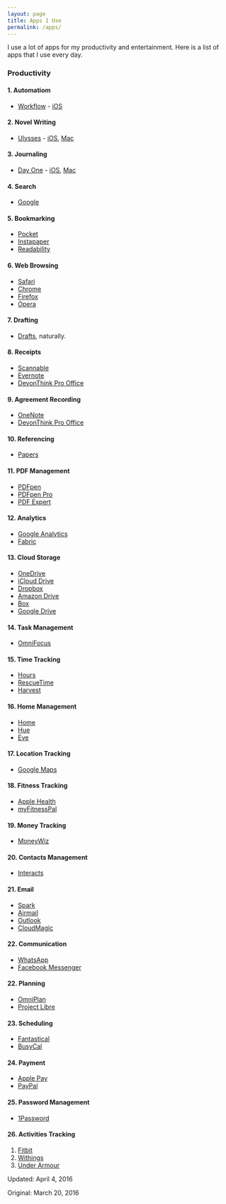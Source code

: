 ```yaml
---
layout: page
title: Apps I Use
permalink: /apps/
---
```


I use a lot of apps for my productivity and entertainment.
Here is a list of apps that I use every day.



### Productivity

#### 1. Automatiom
  - [Workflow](https://workflow.is) - [iOS](https://itunes.apple.com/app/workflow-powerful-automation/id915249334)

#### 2. Novel Writing
  - [Ulysses](http://www.ulyssesapp.com) - [iOS](https://itunes.apple.com/app/ulysses-mobile/id950335311), [Mac](https://itunes.apple.com/app/ulysses/id623795237)

#### 3. Journaling
  - [Day One](http://dayoneapp.com) - [iOS](https://itunes.apple.com/app/day-one-2-diary-+-journal/id1044867788), [Mac](https://itunes.apple.com/app/day-one/id1055511498)

#### 4. Search
  - [Google](https://www.google.com)

#### 5. Bookmarking
  - [Pocket](https://getpocket.com)
  - [Instapaper](https://www.instapaper.com)
  - [Readability](https://www.readability.com)

#### 6. Web Browsing
  - [Safari]()
  - [Chrome]()
  - [Firefox]()
  - [Opera]()

#### 7. Drafting
  - [Drafts](), naturally.

#### 8. Receipts
  - [Scannable]()
  - [Evernote]()
  - [DevonThink Pro Office]()

#### 9. Agreement Recording
  - [OneNote]()
  - [DevonThink Pro Office]()

#### 10. Referencing
  - [Papers]()

#### 11. PDF Management
  - [PDFpen]()
  - [PDFpen Pro]()
  - [PDF Expert]()

#### 12. Analytics
- [Google Analytics]()
- [Fabric]()

#### 13. Cloud Storage
  - [OneDrive]()
  - [iCloud Drive]()
  - [Dropbox]()
  - [Amazon Drive]()
  - [Box]()
  - [Google Drive]()

#### 14. Task Management
  - [OmniFocus]()

#### 15. Time Tracking
  - [Hours]()
  - [RescueTime]()
  - [Harvest]()

#### 16. Home Management
  - [Home]()
  - [Hue]()
  - [Eve]()

#### 17. Location Tracking
  - [Google Maps]()

#### 18. Fitness Tracking
  - [Apple Health]()
  - [myFitnessPal]()

#### 19. Money Tracking
  - [MoneyWiz]()

#### 20. Contacts Management
  - [Interacts]()

#### 21. Email
  - [Spark]()
  - [Airmail]()
  - [Outlook]()
  - [CloudMagic]()

#### 22. Communication
  - [WhatsApp]()
  - [Facebook Messenger]()

#### 22. Planning
  - [OmniPlan]()
  - [Project Libre]()

#### 23. Scheduling
  - [Fantastical]()
  - [BusyCal]()

#### 24. Payment
  - [Apple Pay]()
  - [PayPal]()

#### 25. Password Management

 - [1Password]()

#### 26. Activities Tracking

  1. [Fitbit]()
  2. [Withings]()
  3. [Under Armour]()

Updated: April 4, 2016

Original: March 20, 2016

